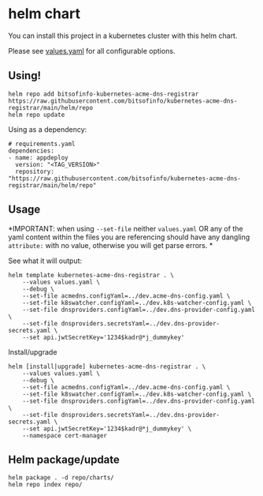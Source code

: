 # helm chart

You can install this project in a kubernetes cluster with this helm chart. 

Please see [values.yaml](values.yaml) for all configurable options.

## Using!

```
helm repo add bitsofinfo-kubernetes-acme-dns-registrar https://raw.githubusercontent.com/bitsofinfo/kubernetes-acme-dns-registrar/main/helm/repo
helm repo update
```

Using as a dependency:
```
# requirements.yaml
dependencies:
- name: appdeploy
  version: "<TAG_VERSION>"
  repository: "https://raw.githubusercontent.com/bitsofinfo/kubernetes-acme-dns-registrar/main/helm/repo"
```

## Usage 

*IMPORTANT: when using `--set-file` neither `values.yaml` OR any of the yaml content within the files you are referencing should have any dangling `attribute:` with no value, otherwise you will get parse errors. *

See what it will output:
```
helm template kubernetes-acme-dns-registrar . \
    --values values.yaml \
    --debug \
    --set-file acmedns.configYaml=../dev.acme-dns-config.yaml \
    --set-file k8swatcher.configYaml=../dev.k8s-watcher-config.yaml \
    --set-file dnsproviders.configYaml=../dev.dns-provider-config.yaml \
    --set-file dnsproviders.secretsYaml=../dev.dns-provider-secrets.yaml \
    --set api.jwtSecretKey='1234$kadr@*j_dummykey' 
```


Install/upgrade
```
helm [install|upgrade] kubernetes-acme-dns-registrar . \
    --values values.yaml \
    --debug \
    --set-file acmedns.configYaml=../dev.acme-dns-config.yaml \
    --set-file k8swatcher.configYaml=../dev.k8s-watcher-config.yaml \
    --set-file dnsproviders.configYaml=../dev.dns-provider-config.yaml \
    --set-file dnsproviders.secretsYaml=../dev.dns-provider-secrets.yaml \
    --set api.jwtSecretKey='1234$kadr@*j_dummykey' \
    --namespace cert-manager
```

## <a id="pack"></a>Helm package/update

```
helm package . -d repo/charts/
helm repo index repo/
```